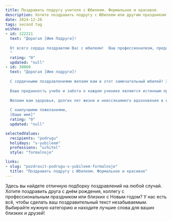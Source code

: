 ```yaml
---
title: Поздравить подругу учителя с Юбилеем. Формальное и красивое
description: Хотите поздравить подругу с Юбилеем или другим праздником? Наш ИИ создаст незабываемое поздравление, а вы обязательно выделитесь среди других.  
date: 2024-12-26
tags: second tag
wishes:
- id: 122211
  text: "Дорогая [Имя Подруги]!
  
  От всего сердца поздравляю Вас с юбилеем!  Ваш профессионализм, преданность своему делу и  искренняя любовь к детям – это пример для многих.  За много лет работы Вы внесли неоценимый вклад в образование подрастающего поколения, воспитав не одно поколение достойных людей. Желаю Вам крепкого здоровья,  неиссякаемой энергии,  радости от каждого прожитого дня и  всего самого светлого и доброго!  Пусть Ваша жизнь будет наполнена счастьем,  успехом и благодарностью учеников!
  "
  rating: "0"
  updated: "null"
- id: 30060
  text: "Дорогая [Имя подруги]!
  
  С сердечными поздравлениями желаем вам в этот замечательный юбилей! Этот день — не только праздник, но и время подведения итогов, размышлений о пройденном пути и больших свершениях. Вы — не просто учитель, вы вдохновляющий наставник и мудрый друг для своих учеников, пробуждающий в них любовь к знаниям и стремление к успеху.
  
  Ваша преданность учебе и забота о каждом ученике являются истинным примером для всех нас. Пусть каждый новый день приносит радость открытий, а ваша жизнь будет наполнена счастливыми моментами, которые согревают сердце и наполняют душу светом.
  
  Желаем вам здоровья, долгих лет жизни и неиссякаемого вдохновения в вашей благородной профессии. Пусть осуществятся все ваши мечты, а каждое мгновение будет ярким и запоминающимся.
  
  С наилучшими пожеланиями,
  [Ваше имя]"
  rating: "0"
  updated: "null"

selectedValues:
  recipients: "podrugu"
  holidays: "s-yubileem"
  professions: "uchitel"
  style: "formalnoje"

links:
- slug: "pozdravit-podrugu-s-yubileem-formalnoje"
  title: "Поздравить подругу с Юбилеем. Формальное и красивое"
---
```


Здесь вы найдете отличную подборку поздравлений на любой случай.
Хотите поздравить друга с днём рождения, коллегу с профессиональным праздником или близких с Новым годом? У нас есть всё, чтобы сделать ваш поздравительный текст незабываемым. Выбирайте нужную категорию и находите лучшие слова для ваших близких и друзей!
